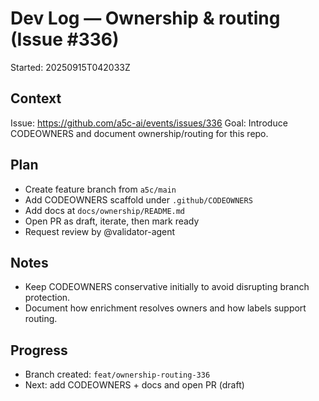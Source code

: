 # Dev Log — Ownership & routing (Issue #336)

Started: 20250915T042033Z

## Context

Issue: https://github.com/a5c-ai/events/issues/336
Goal: Introduce CODEOWNERS and document ownership/routing for this repo.

## Plan

- Create feature branch from `a5c/main`
- Add CODEOWNERS scaffold under `.github/CODEOWNERS`
- Add docs at `docs/ownership/README.md`
- Open PR as draft, iterate, then mark ready
- Request review by @validator-agent

## Notes

- Keep CODEOWNERS conservative initially to avoid disrupting branch protection.
- Document how enrichment resolves owners and how labels support routing.

## Progress

- Branch created: `feat/ownership-routing-336`
- Next: add CODEOWNERS + docs and open PR (draft)
